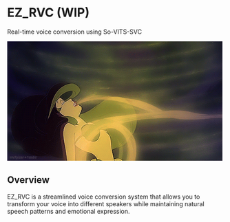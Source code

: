 # EZ_RVC (WIP)
Real-time voice conversion using So-VITS-SVC

![Voice Conversion Demo](./app/images/little_mermaid_voice.gif)

## Overview
EZ_RVC is a streamlined voice conversion system that allows you to transform your voice into different speakers while maintaining natural speech patterns and emotional expression.
